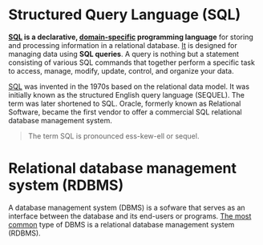 # Structured Query Language (SQL)

**[SQL][aws] is a declarative, [domain-specific][datacamp] programming language** for storing and processing information in a relational database. [It][datacamp] is designed for managing data using **SQL queries**. A query is nothing but a statement consisting of various SQL commands that together perform a specific task to access, manage, modify, update, control, and organize your data.

[SQL][aws] was invented in the 1970s based on the relational data model. It was initially known as the structured English query language (SEQUEL). The term was later shortened to SQL. Oracle, formerly known as Relational Software, became the first vendor to offer a commercial SQL relational database management system.

> The term SQL is pronounced ess-kew-ell or sequel.

# Relational database management system (RDBMS)

A database management system (DBMS) is a sofware that serves as an interface between the database and its end-users or programs. [The most common][datacamp] type of DBMS is a relational database management system (RDBMS).

[datacamp]: https://www.datacamp.com/blog/is-sql-a-programming-language
[datacamp1]: https://www.datacamp.com/blog/sql-server-postgresql-mysql-whats-the-difference-where-do-i-start
[aws]: https://aws.amazon.com/what-is/sql/#:~:text=Structured%20query%20language%20(SQL)%20is,relationships%20between%20the%20data%20values.
